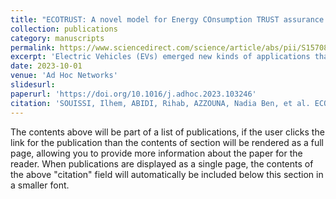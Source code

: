 ```yaml
---
title: "ECOTRUST: A novel model for Energy COnsumption TRUST assurance in electric vehicular networks"
collection: publications
category: manuscripts
permalink: https://www.sciencedirect.com/science/article/abs/pii/S157087052300166X
excerpt: 'Electric Vehicles (EVs) emerged new kinds of applications that strongly depend upon the energy information such as identifying the optimal path towards the vehicle’s destination where the EV maximizes the recovered electrical power, displaying the energetic map that provides an overview about the required energy consumption on each lane, etc. The quality of these applications relies on the reliability of the vehicle-related information (e.g. location, energy consumption). EVs may provide wrong energy information due to sensors’ failure, selfish or malicious reasons. To this aim, a fuzzy-based energy consumption trust (ECOTRUST) model is proposed herein to evaluate the quality of energy information based on two fuzzy inference systems: Instant Energy Trust (IEN-Trust) and Total Energy Trust (TEN-Trust) systems. IEN-TRUST relies on a series of plausibility checks to evaluate the coherence between the reported energy information and other parameters (slope degree, speed and acceleration rate) while TEN-TRUST relies on the similarity between neighbouring vehicles. The performance of the ECOTRUST model is evaluated in terms of the system’s robustness and accuracy under different traffic intensities. We varied the traffic volume and the percentage of malicious vehicles and their behaviours. Results show that IEN-TRUST is resilient to false messages with/without the collusion attack. However, it is unable to deal with complex behaviours of malicious vehicles (e.g. on-off attack, bush telegraph). TEN-TRUST was proposed to deal with the latter issue. Simulation results show that it can accurately deal with complex behaviours in different traffic volumes.'
date: 2023-10-01
venue: 'Ad Hoc Networks'
slidesurl: 
paperurl: 'https://doi.org/10.1016/j.adhoc.2023.103246'
citation: 'SOUISSI, Ilhem, ABIDI, Rihab, AZZOUNA, Nadia Ben, et al. ECOTRUST: A novel model for Energy COnsumption TRUST assurance in electric vehicular networks. Ad Hoc Networks, 2023, vol. 149, p. 103246.'
---
```


The contents above will be part of a list of publications, if the user clicks the link for the publication than the contents of section will be rendered as a full page, allowing you to provide more information about the paper for the reader. When publications are displayed as a single page, the contents of the above "citation" field will automatically be included below this section in a smaller font.
